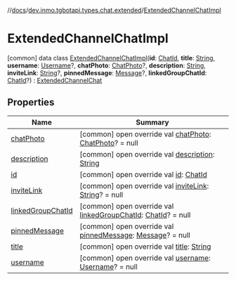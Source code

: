 //[docs](../../../index.md)/[dev.inmo.tgbotapi.types.chat.extended](../index.md)/[ExtendedChannelChatImpl](index.md)



# ExtendedChannelChatImpl  
 [common] data class [ExtendedChannelChatImpl](index.md)(**id**: [ChatId](../../dev.inmo.tgbotapi.types/-chat-id/index.md), **title**: [String](https://kotlinlang.org/api/latest/jvm/stdlib/kotlin/-string/index.html), **username**: [Username](../../dev.inmo.tgbotapi.types/-username/index.md)?, **chatPhoto**: [ChatPhoto](../../dev.inmo.tgbotapi.types/-chat-photo/index.md)?, **description**: [String](https://kotlinlang.org/api/latest/jvm/stdlib/kotlin/-string/index.html), **inviteLink**: [String](https://kotlinlang.org/api/latest/jvm/stdlib/kotlin/-string/index.html)?, **pinnedMessage**: [Message](../../dev.inmo.tgbotapi.types.message.abstracts/-message/index.md)?, **linkedGroupChatId**: [ChatId](../../dev.inmo.tgbotapi.types/-chat-id/index.md)?) : [ExtendedChannelChat](../../dev.inmo.tgbotapi.types.chat.abstracts.extended/-extended-channel-chat/index.md)   


## Properties  
  
|  Name |  Summary | 
|---|---|
| <a name="dev.inmo.tgbotapi.types.chat.extended/ExtendedChannelChatImpl/chatPhoto/#/PointingToDeclaration/"></a>[chatPhoto](chat-photo.md)| <a name="dev.inmo.tgbotapi.types.chat.extended/ExtendedChannelChatImpl/chatPhoto/#/PointingToDeclaration/"></a> [common] open override val [chatPhoto](chat-photo.md): [ChatPhoto](../../dev.inmo.tgbotapi.types/-chat-photo/index.md)? = null   <br>|
| <a name="dev.inmo.tgbotapi.types.chat.extended/ExtendedChannelChatImpl/description/#/PointingToDeclaration/"></a>[description](description.md)| <a name="dev.inmo.tgbotapi.types.chat.extended/ExtendedChannelChatImpl/description/#/PointingToDeclaration/"></a> [common] open override val [description](description.md): [String](https://kotlinlang.org/api/latest/jvm/stdlib/kotlin/-string/index.html)   <br>|
| <a name="dev.inmo.tgbotapi.types.chat.extended/ExtendedChannelChatImpl/id/#/PointingToDeclaration/"></a>[id](id.md)| <a name="dev.inmo.tgbotapi.types.chat.extended/ExtendedChannelChatImpl/id/#/PointingToDeclaration/"></a> [common] open override val [id](id.md): [ChatId](../../dev.inmo.tgbotapi.types/-chat-id/index.md)   <br>|
| <a name="dev.inmo.tgbotapi.types.chat.extended/ExtendedChannelChatImpl/inviteLink/#/PointingToDeclaration/"></a>[inviteLink](invite-link.md)| <a name="dev.inmo.tgbotapi.types.chat.extended/ExtendedChannelChatImpl/inviteLink/#/PointingToDeclaration/"></a> [common] open override val [inviteLink](invite-link.md): [String](https://kotlinlang.org/api/latest/jvm/stdlib/kotlin/-string/index.html)? = null   <br>|
| <a name="dev.inmo.tgbotapi.types.chat.extended/ExtendedChannelChatImpl/linkedGroupChatId/#/PointingToDeclaration/"></a>[linkedGroupChatId](linked-group-chat-id.md)| <a name="dev.inmo.tgbotapi.types.chat.extended/ExtendedChannelChatImpl/linkedGroupChatId/#/PointingToDeclaration/"></a> [common] open override val [linkedGroupChatId](linked-group-chat-id.md): [ChatId](../../dev.inmo.tgbotapi.types/-chat-id/index.md)? = null   <br>|
| <a name="dev.inmo.tgbotapi.types.chat.extended/ExtendedChannelChatImpl/pinnedMessage/#/PointingToDeclaration/"></a>[pinnedMessage](pinned-message.md)| <a name="dev.inmo.tgbotapi.types.chat.extended/ExtendedChannelChatImpl/pinnedMessage/#/PointingToDeclaration/"></a> [common] open override val [pinnedMessage](pinned-message.md): [Message](../../dev.inmo.tgbotapi.types.message.abstracts/-message/index.md)? = null   <br>|
| <a name="dev.inmo.tgbotapi.types.chat.extended/ExtendedChannelChatImpl/title/#/PointingToDeclaration/"></a>[title](title.md)| <a name="dev.inmo.tgbotapi.types.chat.extended/ExtendedChannelChatImpl/title/#/PointingToDeclaration/"></a> [common] open override val [title](title.md): [String](https://kotlinlang.org/api/latest/jvm/stdlib/kotlin/-string/index.html)   <br>|
| <a name="dev.inmo.tgbotapi.types.chat.extended/ExtendedChannelChatImpl/username/#/PointingToDeclaration/"></a>[username](username.md)| <a name="dev.inmo.tgbotapi.types.chat.extended/ExtendedChannelChatImpl/username/#/PointingToDeclaration/"></a> [common] open override val [username](username.md): [Username](../../dev.inmo.tgbotapi.types/-username/index.md)? = null   <br>|

